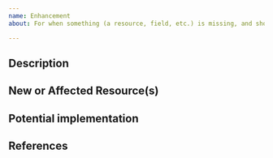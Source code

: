 ```yaml
---
name: Enhancement
about: For when something (a resource, field, etc.) is missing, and should be added.

---
```


## Description
<!--- Please leave a helpful description of the feature request here. Including use cases and why it would help us. --->

## New or Affected Resource(s)
<!--- Please list the new or affected resources and data sources. --->

## Potential implementation
<!--- Not obligatory, but suggest an idea for implementing addition or change -->

## References
<!--- Are there any other GitHub issues (open or closed) or pull requests that should be linked here? Vendor blog posts or documentation? --->

